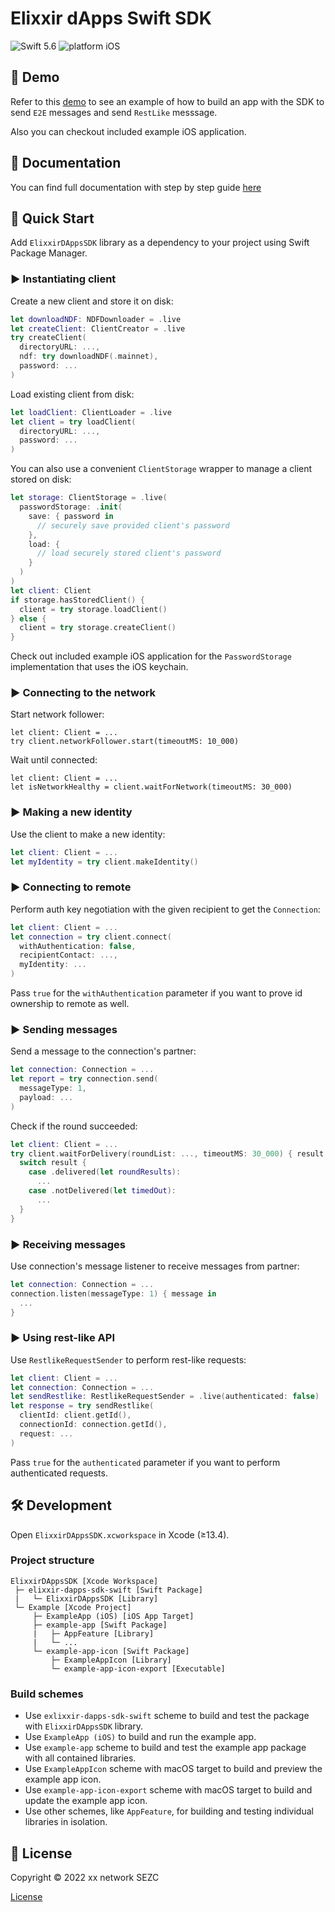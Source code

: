 # Elixxir dApps Swift SDK

![Swift 5.6](https://img.shields.io/badge/swift-5.6-orange.svg)
![platform iOS](https://img.shields.io/badge/platform-iOS-blue.svg)

## 📱 Demo

Refer to this [demo](https://git.xx.network/elixxir/shielded-help-demo/elixxir-dapp-demo) to see an example of how to build an app with the SDK to send `E2E` messages and send `RestLike` messsage.

Also you can checkout included example iOS application.

## 📖 Documentation 

You can find full documentation with step by step guide [here](https://xxdk-dev.xx.network/mobile%20docs/ios-sdk)


## 🚀 Quick Start

Add `ElixxirDAppsSDK` library as a dependency to your project using Swift Package Manager.


### ▶️ Instantiating client

Create a new client and store it on disk:

```swift
let downloadNDF: NDFDownloader = .live
let createClient: ClientCreator = .live
try createClient(
  directoryURL: ...,
  ndf: try downloadNDF(.mainnet),
  password: ...
)
```

Load existing client from disk:

```swift
let loadClient: ClientLoader = .live
let client = try loadClient(
  directoryURL: ..., 
  password: ...
)
```

You can also use a convenient `ClientStorage` wrapper to manage a client stored on disk:

```swift
let storage: ClientStorage = .live(
  passwordStorage: .init(
    save: { password in
      // securely save provided client's password
    },
    load: {
      // load securely stored client's password
    }
  )
)
let client: Client
if storage.hasStoredClient() {
  client = try storage.loadClient()
} else {
  client = try storage.createClient()
}
```

Check out included example iOS application for the `PasswordStorage` implementation that uses the iOS keychain.

### ▶️ Connecting to the network

Start network follower:

```
let client: Client = ...
try client.networkFollower.start(timeoutMS: 10_000)
```

Wait until connected:

```
let client: Client = ...
let isNetworkHealthy = client.waitForNetwork(timeoutMS: 30_000)
```

### ▶️ Making a new identity

Use the client to make a new identity:

```swift
let client: Client = ...
let myIdentity = try client.makeIdentity()
```

### ▶️ Connecting to remote

Perform auth key negotiation with the given recipient to get the `Connection`:

```swift
let client: Client = ...
let connection = try client.connect(
  withAuthentication: false,
  recipientContact: ..., 
  myIdentity: ...
)
```

Pass `true` for the `withAuthentication` parameter if you want to prove id ownership to remote as well.

### ▶️ Sending messages

Send a message to the connection's partner:

```swift
let connection: Connection = ...
let report = try connection.send(
  messageType: 1, 
  payload: ...
)
```

Check if the round succeeded:

```swift
let client: Client = ...
try client.waitForDelivery(roundList: ..., timeoutMS: 30_000) { result in
  switch result {
    case .delivered(let roundResults):
      ...
    case .notDelivered(let timedOut):
      ...
  }
}
```

### ▶️ Receiving messages

Use connection's message listener to receive messages from partner:

```swift
let connection: Connection = ...
connection.listen(messageType: 1) { message in
  ...
}
```

### ▶️ Using rest-like API

Use `RestlikeRequestSender` to perform rest-like requests:

```swift
let client: Client = ...
let connection: Connection = ...
let sendRestlike: RestlikeRequestSender = .live(authenticated: false)
let response = try sendRestlike(
  clientId: client.getId(),
  connectionId: connection.getId(),
  request: ...
)
```

Pass `true` for the `authenticated` parameter if you want to perform authenticated requests.

## 🛠 Development

Open `ElixxirDAppsSDK.xcworkspace` in Xcode (≥13.4).

### Project structure

```
ElixxirDAppsSDK [Xcode Workspace]
 ├─ elixxir-dapps-sdk-swift [Swift Package]
 |   └─ ElixxirDAppsSDK [Library]
 └─ Example [Xcode Project]
     ├─ ExampleApp (iOS) [iOS App Target]
     ├─ example-app [Swift Package]
     |   ├─ AppFeature [Library]
     |   └─ ...
     └─ example-app-icon [Swift Package] 
         ├─ ExampleAppIcon [Library]
         └─ example-app-icon-export [Executable]
```

### Build schemes

- Use `exlixxir-dapps-sdk-swift` scheme to build and test the package with `ElixxirDAppsSDK` library.
- Use `ExampleApp (iOS)` to build and run the example app.
- Use `example-app` scheme to build and test the example app package with all contained libraries.
- Use `ExampleAppIcon` scheme with macOS target to build and preview the example app icon.
- Use `example-app-icon-export` scheme with macOS target to build and update the example app icon.
- Use other schemes, like `AppFeature`, for building and testing individual libraries in isolation.

## 📄 License

Copyright © 2022 xx network SEZC

[License](LICENSE)
